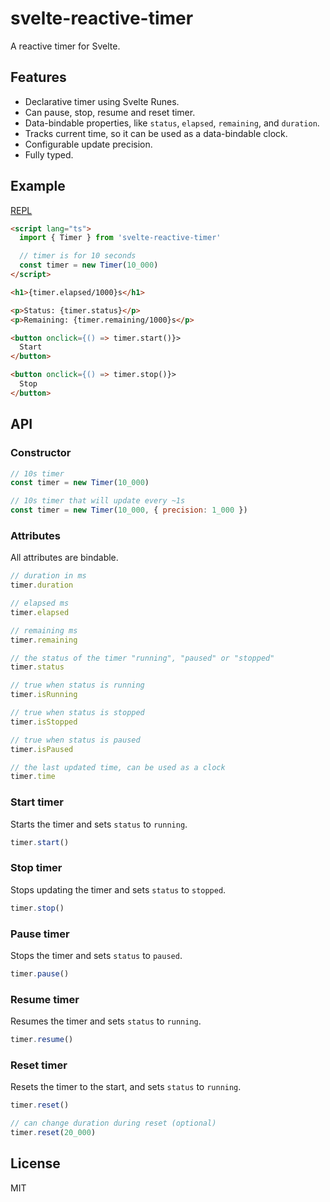 # svelte-reactive-timer

A reactive timer for Svelte.

## Features

- Declarative timer using Svelte Runes.
- Can pause, stop, resume and reset timer.
- Data-bindable properties, like `status`, `elapsed`, `remaining`, and `duration`.
- Tracks current time, so it can be used as a data-bindable clock.
- Configurable update precision.
- Fully typed.

## Example

[REPL](https://svelte.dev/playground/d8596d4480b24819ad8e29415b4e9906?version=5.20.5)

```html
<script lang="ts">
  import { Timer } from 'svelte-reactive-timer'

  // timer is for 10 seconds
  const timer = new Timer(10_000)
</script>

<h1>{timer.elapsed/1000}s</h1>

<p>Status: {timer.status}</p>
<p>Remaining: {timer.remaining/1000}s</p>

<button onclick={() => timer.start()}>
  Start
</button>

<button onclick={() => timer.stop()}>
  Stop
</button>
```

## API

### Constructor

```js
// 10s timer
const timer = new Timer(10_000)

// 10s timer that will update every ~1s
const timer = new Timer(10_000, { precision: 1_000 })
```

### Attributes

All attributes are bindable.

```js
// duration in ms
timer.duration

// elapsed ms
timer.elapsed

// remaining ms
timer.remaining

// the status of the timer "running", "paused" or "stopped"
timer.status

// true when status is running
timer.isRunning

// true when status is stopped
timer.isStopped

// true when status is paused
timer.isPaused

// the last updated time, can be used as a clock
timer.time
```

### Start timer

Starts the timer and sets `status` to `running`.

```js
timer.start()
```

### Stop timer

Stops updating the timer and sets `status` to `stopped`.

```js
timer.stop()
```

### Pause timer

Stops the timer and sets `status` to `paused`.

```js
timer.pause()
```

### Resume timer

Resumes the timer and sets `status` to `running`.

```js
timer.resume()
```

### Reset timer

Resets the timer to the start, and sets `status` to `running`.

```js
timer.reset()

// can change duration during reset (optional)
timer.reset(20_000)
```

## License

MIT
